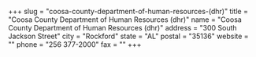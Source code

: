 +++
slug = "coosa-county-department-of-human-resources-(dhr)"
title = "Coosa County Department of Human Resources (dhr)"
name = "Coosa County Department of Human Resources (dhr)"
address = "300 South Jackson Street"
city = "Rockford"
state = "AL"
postal = "35136"
website = ""
phone = "256 377-2000"
fax = ""
+++
